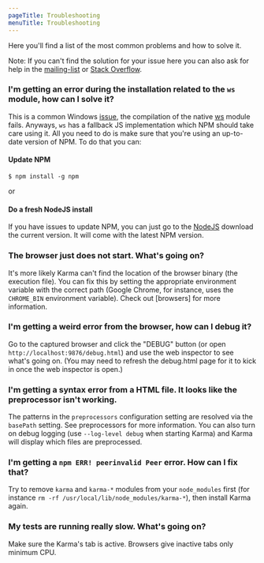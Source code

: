 ```yaml
---
pageTitle: Troubleshooting
menuTitle: Troubleshooting
---
```


Here you'll find a list of the most common problems and how to solve it.

Note: If you can't find the solution for your issue here you can also ask for help in the [mailing-list](https://groups.google.com/d/forum/karma-users) or [Stack Overflow](http://stackoverflow.com/questions/tagged/karma-runner).

### I'm getting an error during the installation related to the ```ws``` module, how can I solve it?
This is a common Windows [issue](https://github.com/einaros/ws/issues/178), the compilation of the native [ws](https://www.npmjs.org/package/ws) module fails. Anyways, ```ws``` has a fallback JS implementation which NPM should take care using it. All you need to do is make sure that you're using an up-to-date version of NPM. To do that you can:

#### Update NPM
```$ npm install -g npm```

or

#### Do a fresh NodeJS install
If you have issues to update NPM, you can just go to the [NodeJS](http://nodejs.org/) download the current version. It will come with the latest NPM version.


### The browser just does not start. What's going on?
It's more likely Karma can't find the location of the browser binary (the execution file). You can fix this by setting
the appropriate environment variable with the correct path (Google Chrome, for instance, uses the `CHROME_BIN` environment variable).
Check out [browsers] for more information.


### I'm getting a weird error from the browser, how can I debug it?
Go to the captured browser and click the "DEBUG" button (or open `http://localhost:9876/debug.html`)
and use the web inspector to see what's going on. (You may need to refresh the debug.html page for it to kick in once
the web inspector is open.)


### I'm getting a syntax error from a HTML file. It looks like the preprocessor isn't working.
The patterns in the `preprocessors` configuration setting are resolved via the `basePath` setting.
See preprocessors for more information. You can also turn on debug logging (use `--log-level debug` when starting Karma)
and Karma will display which files are preprocessed.


### I'm getting a `npm ERR! peerinvalid Peer` error. How can I fix that?
Try to remove `karma` and `karma-*` modules from your `node_modules` first (for instance `rm -rf /usr/local/lib/node_modules/karma-*`), then install Karma again.


### My tests are running really slow. What's going on?
Make sure the Karma's tab is active. Browsers give inactive tabs only minimum CPU.
